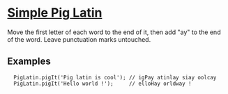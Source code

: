 # [Simple Pig Latin](https://www.codewars.com/kata/simple-pig-latin "https://www.codewars.com/kata/520b9d2ad5c005041100000f")

Move the first letter of each word to the end of it, then add "ay" to the end of the word. Leave
punctuation marks untouched.

## Examples

```
  PigLatin.pigIt('Pig latin is cool'); // igPay atinlay siay oolcay
  PigLatin.pigIt('Hello world !');     // elloHay orldway !
```